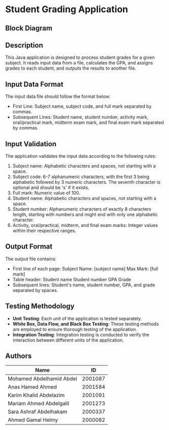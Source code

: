 # Student Grading Application

## Block Diagram

## Description
This Java application is designed to process student grades for a given subject. It reads input data from a file, calculates the GPA, and assigns grades to each student, and outputs the results to another file.

## Input Data Format
The input data file should follow the format below:
- First Line: Subject name, subject code, and full mark separated by commas.
- Subsequent Lines: Student name, student number, activity mark, oral/practical mark, midterm exam mark, and final exam mark separated by commas.

## Input Validation
The application validates the input data according to the following rules:
1. Subject name: Alphabetic characters and spaces, not starting with a space.
2. Subject code: 6-7 alphanumeric characters, with the first 3 being alphabetic followed by 3 numeric characters. The seventh character is optional and should be 's' if it exists.
3. Full mark: Numeric value of 100.
4. Student name: Alphabetic characters and spaces, not starting with a space.
5. Student number: Alphanumeric characters of exactly 8 characters length, starting with numbers and might end with only one alphabetic character.
6. Activity, oral/practical, midterm, and final exam marks: Integer values within their respective ranges.

## Output Format
The output file contains:
- First line of each page: Subject Name: [subject name]     Max Mark: [full mark]
- Table header: Student name     Student number     GPA     Grade
- Subsequent lines: Student's name, student number, GPA, and grade separated by spaces.

## Testing Methodology
- **Unit Testing**: Each unit of the application is tested separately.
- **White Box, Data Flow, and Black Box Testing**: These testing methods are employed to ensure thorough testing of the application.
- **Integration Testing**: Integration testing is conducted to verify the interaction between different units of the application.

## Authors
| Name                      | ID       |
|---------------------------|----------|
| Mohamed Abdelhamid Abdel  | 2001087  |
| Anas Hamed Ahmed          | 2001584  |
| Karim Khalid Abdelazim    | 2001091  |
| Mariam Ahmed Abdelgalil   | 2001273  |
| Sara Ashraf Abdelhakam    | 2000337  |
| Ahmed Gamal Helmy         | 2000082  |

